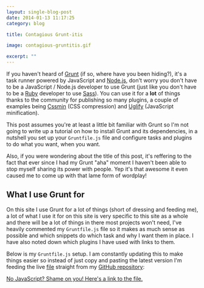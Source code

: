 ```yaml
---
layout: single-blog-post
date: 2014-01-13 11:17:25
category: blog

title: Contagious Grunt-itis

image: contagious-gruntitis.gif

excerpt: ""
---
```


If you haven't heard of [Grunt](http://gruntjs.com) (if so, where have you been hiding?), it's a task runner powered by JavaScript and [Node.js](http://nodejs.org), don't worry you don't have to be a JavaScript / Node.js developer to use Grunt (just like you don't have to be a [Ruby](http://ruby-lang.org) developer to use [Sass](http://sass-lang.com)). You can use it for a **lot** of things thanks to the community for publishing so many plugins, a couple of examples being [Cssmin](http://github.com/gruntjs/grunt-contrib-cssmin) (CSS compression) and [Uglify](http://github.com/gruntjs/grunt-contrib-uglify) (JavaScript minification).

This post assumes you're at least a little bit familiar with Grunt so I'm not going to write up a tutorial on how to install Grunt and its dependencies, in a nutshell you set up your `Gruntfile.js` file and configure tasks and plugins to do what you want, when you want.

Also, if you were wondering about the title of this post, it's reffering to the fact that ever since I had my Grunt "aha" moment I haven't been able to stop myself sharing its power with people. Yep it's that awesome it even caused me to come up with that lame form of wordplay!

## What I use Grunt for

On this site I use Grunt for a lot of things (short of dressing and feeding me), a lot of what I use it for on this site is very specific to this site as a whole and there will be a lot of things in there most projects won't need, I've heavily commented my `Gruntfile.js` file so it makes as much sense as possible and which snippets do which task and why I want them in place. I have also noted down which plugins I have used with links to them.

Below is my `Gruntfile.js` setup. I am constantly updating this to make things easier so instead of just copy and pasting the latest version I'm feeding the live [file](http://github.com/tomblanchard/tomblanchard.co.uk/blob/master/Gruntfile.js) straight from my [GitHub repository](http://github.com/tomblanchard/tomblanchard.co.uk):

<script src="http://gist-it.appspot.com/github/tomblanchard/tomblanchard.co.uk/blob/master/Gruntfile.js?footer=minimal"></script>

<noscript><p><a href="http://github.com/tomblanchard/tomblanchard.co.uk/blob/master/Gruntfile.js">No JavaScript? Shame on you! Here's a link to the file.</a></p></noscript>
